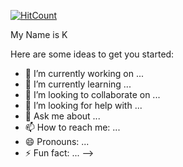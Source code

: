 [![HitCount](http://hits.dwyl.com/KyoungHwanKim/KyoungHwanKim.svg)](http://hits.dwyl.com/KyoungHwanKim/KyoungHwanKim)

My Name is K

Here are some ideas to get you started:

- 🔭 I’m currently working on ...
- 🌱 I’m currently learning ...
- 👯 I’m looking to collaborate on ...
- 🤔 I’m looking for help with ...
- 💬 Ask me about ...
- 📫 How to reach me: ...
- 😄 Pronouns: ...
- ⚡ Fun fact: ...
-->
